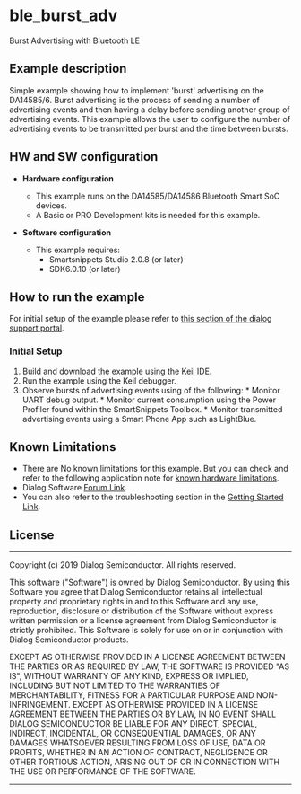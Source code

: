 # ble_burst_adv

Burst Advertising with Bluetooth LE

## Example description

Simple example showing how to implement 'burst' advertising on the DA14585/6. Burst 
advertising is the process of sending a number of advertising events and then having 
a delay before sending another group of advertising events. This example allows the 
user to configure the number of advertising events to be transmitted per burst and 
the time between bursts. 
	
## HW and SW configuration


* **Hardware configuration**

	- This example runs on the DA14585/DA14586 Bluetooth Smart SoC devices.
	- A Basic or PRO Development kits is needed for this example.
	
* **Software configuration**

	- This example requires:
        * Smartsnippets Studio 2.0.8 (or later)
        * SDK6.0.10 (or later)

## How to run the example

For initial setup of the example please refer to [this section of the dialog support portal](https://www.dialog-semiconductor.com/sites/default/files/sw-example-da1458x-example-setup.pdf).

### Initial Setup

1.  Build and download the example using the Keil IDE. 
2.  Run the example using the Keil debugger.
3.  Observe bursts of advertising events using of the following:
        * Monitor UART debug output.
        * Monitor current consumption using the Power Profiler found within the SmartSnippets Toolbox.
        * Monitor transmitted advertising events using a Smart Phone App such as LightBlue.

## Known Limitations


- There are No known limitations for this example. But you can check and refer to the following application note for
[known hardware limitations](https://www.dialog-semiconductor.com/sites/default/files/da1458x-knownlimitations_2019_01_07.pdf "known hardware limitations").
- Dialog Software [Forum Link](https://support.dialog-semiconductor.com/forums/dialog-smartbond-bluetooth-low-energy-%E2%80%93-software "Forum Link").
- You can also refer to the troubleshooting section in the [Getting Started Link](https://www.dialog-semiconductor.com/sites/default/files/um-b-049_da14585da14586_getting_started_guide_v2.1_0.pdf "DA1585x Getting Started with the Development Kit UM-B-049").


## License


**************************************************************************************

 Copyright (c) 2019 Dialog Semiconductor. All rights reserved.

 This software ("Software") is owned by Dialog Semiconductor. By using this Software
 you agree that Dialog Semiconductor retains all intellectual property and proprietary
 rights in and to this Software and any use, reproduction, disclosure or distribution
 of the Software without express written permission or a license agreement from Dialog
 Semiconductor is strictly prohibited. This Software is solely for use on or in
 conjunction with Dialog Semiconductor products.

 EXCEPT AS OTHERWISE PROVIDED IN A LICENSE AGREEMENT BETWEEN THE PARTIES OR AS
 REQUIRED BY LAW, THE SOFTWARE IS PROVIDED "AS IS", WITHOUT WARRANTY OF ANY KIND,
 EXPRESS OR IMPLIED, INCLUDING BUT NOT LIMITED TO THE WARRANTIES OF MERCHANTABILITY,
 FITNESS FOR A PARTICULAR PURPOSE AND NON-INFRINGEMENT. EXCEPT AS OTHERWISE PROVIDED
 IN A LICENSE AGREEMENT BETWEEN THE PARTIES OR BY LAW, IN NO EVENT SHALL DIALOG
 SEMICONDUCTOR BE LIABLE FOR ANY DIRECT, SPECIAL, INDIRECT, INCIDENTAL, OR
 CONSEQUENTIAL DAMAGES, OR ANY DAMAGES WHATSOEVER RESULTING FROM LOSS OF USE, DATA OR
 PROFITS, WHETHER IN AN ACTION OF CONTRACT, NEGLIGENCE OR OTHER TORTIOUS ACTION,
 ARISING OUT OF OR IN CONNECTION WITH THE USE OR PERFORMANCE OF THE SOFTWARE.

**************************************************************************************
